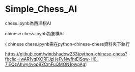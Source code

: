 # Simple_Chess_AI

chess.ipynb為西洋棋AI

chinese chess.ipynb為象棋AI

( chinese chess.ipynb需在python-chinese-chess資料夾下執行

  https://github.com/windshadow233/python-chinese-chess?fbclid=IwAR1vqlXORFJzHeFvNwfhtEISqw-H0-7iEQzAhwy4vop8ZCmFuQMON1pwpAg)

